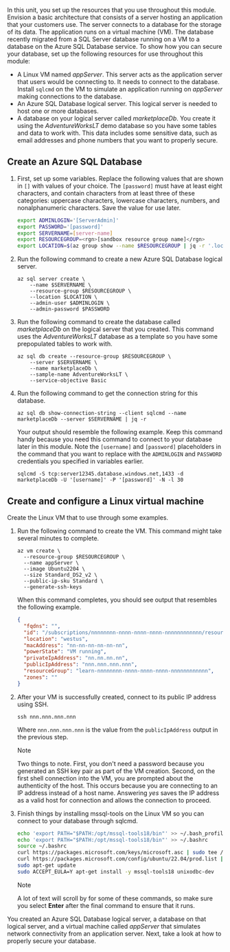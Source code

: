 In this unit, you set up the resources that you use throughout this module. Envision a basic architecture that consists of a server hosting an application that your customers use. The server connects to a database for the storage of its data. The application runs on a virtual machine (VM). The database recently migrated from a SQL Server database running on a VM to a database on the Azure SQL Database service. To show how you can secure your database, set up the following resources for use throughout this module:

- A Linux VM named _appServer_. This server acts as the application server that users would be connecting to. It needs to connect to the database. Install `sqlcmd` on the VM to simulate an application running on _appServer_ making connections to the database.
- An Azure SQL Database logical server. This logical server is needed to host one or more databases.
- A database on your logical server called _marketplaceDb_. You create it using the _AdventureWorksLT_ demo database so you have some tables and data to work with. This data includes some sensitive data, such as email addresses and phone numbers that you want to properly secure.

## Create an Azure SQL Database

1. First, set up some variables. Replace the following values that are shown in `[]` with values of your choice. The `[password]` must have at least eight characters, and contain characters from at least three of these categories: uppercase characters, lowercase characters, numbers, and nonalphanumeric characters. Save the value for use later.

    ```bash
    export ADMINLOGIN='[ServerAdmin]'
    export PASSWORD='[password]'
    export SERVERNAME=[server-name]
    export RESOURCEGROUP=<rgn>[sandbox resource group name]</rgn>
    export LOCATION=$(az group show --name $RESOURCEGROUP | jq -r '.location')
    ```

1. Run the following command to create a new Azure SQL Database logical server.

    ```azurecli
    az sql server create \
        --name $SERVERNAME \
        --resource-group $RESOURCEGROUP \
        --location $LOCATION \
        --admin-user $ADMINLOGIN \
        --admin-password $PASSWORD
    ```

1. Run the following command to create the database called _marketplaceDb_ on the logical server that you created. This command uses the _AdventureWorksLT_ database as a template so you have some prepopulated tables to work with.

    ```azurecli
    az sql db create --resource-group $RESOURCEGROUP \
        --server $SERVERNAME \
        --name marketplaceDb \
        --sample-name AdventureWorksLT \
        --service-objective Basic
    ```

1. Run the following command to get the connection string for this database.

    ```azurecli
    az sql db show-connection-string --client sqlcmd --name marketplaceDb --server $SERVERNAME | jq -r
    ```

    Your output should resemble the following example. Keep this command handy because you need this command to connect to your database later in this module. Note the `[username]` and `[password]` placeholders in the command that you want to replace with the `ADMINLOGIN` and `PASSWORD` credentials you specified in variables earlier.

    ```output
    sqlcmd -S tcp:server12345.database.windows.net,1433 -d marketplaceDb -U '[username]' -P '[password]' -N -l 30
    ```

## Create and configure a Linux virtual machine

Create the Linux VM that to use through some examples.

1. Run the following command to create the VM. This command might take several minutes to complete.

    ```azurecli
    az vm create \
      --resource-group $RESOURCEGROUP \
      --name appServer \
      --image Ubuntu2204 \
      --size Standard_DS2_v2 \
      --public-ip-sku Standard \
      --generate-ssh-keys
    ```

    When this command completes, you should see output that resembles the following example.

    ```json
    {
      "fqdns": "",
      "id": "/subscriptions/nnnnnnnn-nnnn-nnnn-nnnn-nnnnnnnnnnnn/resourceGroups/learn-nnnnnnnn-nnnn-nnnn-nnnn-nnnnnnnnnnnn/providers/Microsoft.Compute/virtualMachines/appServer",
      "location": "westus",
      "macAddress": "nn-nn-nn-nn-nn-nn",
      "powerState": "VM running",
      "privateIpAddress": "nn.nn.nn.nn",
      "publicIpAddress": "nnn.nnn.nnn.nnn",
      "resourceGroup": "learn-nnnnnnnn-nnnn-nnnn-nnnn-nnnnnnnnnnnn",
      "zones": ""
    }
    ```

1. After your VM is successfully created, connect to its public IP address using SSH.

    ```azurecli
    ssh nnn.nnn.nnn.nnn
    ```

    Where `nnn.nnn.nnn.nnn` is the value from the `publicIpAddress` output in the previous step.

    > [!NOTE]
    > Two things to note. First, you don't need a password because you generated an SSH key pair as part of the VM creation. Second, on the first shell connection into the VM, you are prompted about the authenticity of the host. This occurs because you are connecting to an IP address instead of a host name. Answering _yes_ saves the IP address as a valid host for connection and allows the connection to proceed.

1. Finish things by installing mssql-tools on the Linux VM so you can connect to your database through sqlcmd.

    ```bash
    echo 'export PATH="$PATH:/opt/mssql-tools18/bin"' >> ~/.bash_profile
    echo 'export PATH="$PATH:/opt/mssql-tools18/bin"' >> ~/.bashrc
    source ~/.bashrc
    curl https://packages.microsoft.com/keys/microsoft.asc | sudo tee /etc/apt/trusted.gpg.d/microsoft.asc
    curl https://packages.microsoft.com/config/ubuntu/22.04/prod.list | sudo tee /etc/apt/sources.list.d/mssql-release.list
    sudo apt-get update
    sudo ACCEPT_EULA=Y apt-get install -y mssql-tools18 unixodbc-dev
    ```

    > [!NOTE]
    > A lot of text will scroll by for some of these commands, so make sure you select **Enter** after the final command to ensure that it runs.

You created an Azure SQL Database logical server, a database on that logical server, and a virtual machine called _appServer_ that simulates network connectivity from an application server. Next, take a look at how to properly secure your database.
